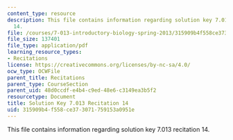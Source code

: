 ```yaml
---
content_type: resource
description: This file contains information regarding solution key 7.013 recitation
  14.
file: /courses/7-013-introductory-biology-spring-2013/315909b4f558ce373071759153a0951e_MIT7_013S12_RecitatSol_14.pdf
file_size: 137401
file_type: application/pdf
learning_resource_types:
- Recitations
license: https://creativecommons.org/licenses/by-nc-sa/4.0/
ocw_type: OCWFile
parent_title: Recitations
parent_type: CourseSection
parent_uid: 48d0ccdf-e4b4-c9ed-48e6-c3149ea3b5f2
resourcetype: Document
title: Solution Key 7.013 Recitation 14
uid: 315909b4-f558-ce37-3071-759153a0951e
---
```

This file contains information regarding solution key 7.013 recitation 14.